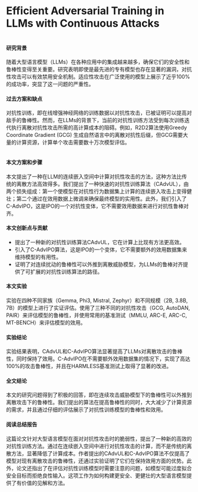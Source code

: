 # Efficient Adversarial Training in LLMs with Continuous Attacks

<figure><img src="../../.gitbook/assets/image (4) (1) (1) (1) (1) (1) (1) (1) (1) (1) (1) (1) (1) (1).png" alt=""><figcaption></figcaption></figure>

#### 研究背景

随着大型语言模型（LLMs）在各种应用中的集成越来越多，确保它们的安全性和鲁棒性变得至关重要。研究表明即使是最先进的专有模型也存在显著的漏洞，对抗性攻击可以有效禁用安全机制。适应性攻击在广泛使用的模型上展示了近乎100%的成功率，突显了这一问题的严重性。

#### 过去方案和缺点

对抗性训练，即在线增强神经网络的训练数据以对抗性攻击，已被证明可以提高对敌手的鲁棒性。然而，在LLMs的背景下，当前的对抗性训练方法受到每次训练迭代执行离散对抗性攻击所需的高计算成本的阻碍。例如，R2D2算法使用Greedy Coordinate Gradient (GCG) 生成自然语言中的离散对抗性后缀，但GCG需要大量的计算资源，计算单个攻击需要数十万次模型评估。

<figure><img src="../../.gitbook/assets/image (5) (1) (1) (1) (1) (1) (1) (1) (1) (1) (1) (1) (1).png" alt=""><figcaption></figcaption></figure>

#### 本文方案和步骤

本文提出了一种在LLM的连续嵌入空间中计算对抗性攻击的方法，这种方法比传统的离散方法高效得多。我们提出了一种快速的对抗性训练算法（CAdvUL），由两个损失组成：第一个使模型在对抗性行为数据集上计算的连续嵌入攻击上变得健壮；第二个通过在效用数据上微调来确保最终模型的实用性。此外，我们引入了C-AdvIPO，这是IPO的一个对抗性变体，它不需要效用数据来进行对抗性鲁棒对齐。

#### 本文创新点与贡献

* 提出了一种新的对抗性训练算法CAdvUL，它在计算上比现有方法更高效。
* 引入了C-AdvIPO算法，这是IPO的一个变体，它不需要额外的效用数据集来维持模型的有用性。
* 证明了对连续扰动的鲁棒性可以外推到离散威胁模型，为LLMs的鲁棒对齐提供了可扩展的对抗性训练算法的路径。

#### 本文实验

实验在四种不同家族（Gemma, Phi3, Mistral, Zephyr）和不同规模（2B, 3.8B, 7B）的模型上进行了实证评估。使用了三种不同的对抗性攻击（GCG, AutoDAN, PAIR）来评估模型的鲁棒性，并使用常用的基准测试（MMLU, ARC-E, ARC-C, MT-BENCH）来评估模型的效用。

#### 实验结论

实验结果表明，CAdvUL和C-AdvIPO算法显著提高了LLMs对离散攻击的鲁棒性，同时保持了效用。C-AdvIPO在不需要额外效用数据集的情况下，实现了高达100%的攻击鲁棒性，并且在HARMLESS基准测试上取得了显著的改进。

#### 全文结论

本文的研究问题得到了积极的回答，即在连续攻击威胁模型下的鲁棒性可以外推到离散攻击下的鲁棒性。我们提出的算法在提高鲁棒性的同时，大大减少了计算资源的需求，并且通过仔细的评估展示了对抗性训练模型的鲁棒性和效用。

#### 阅读总结报告

这篇论文针对大型语言模型在面对对抗性攻击时的脆弱性，提出了一种新的高效的对抗性训练方法。通过在连续嵌入空间中进行对抗性攻击的计算，而不是传统的离散方法，显著降低了计算成本。作者提出的CAdvUL和C-AdvIPO算法不仅提高了模型对现有离散攻击的鲁棒性，还通过实验证明了它们在保持效用方面的优势。此外，论文还指出了在评估对抗性训练模型时需要注意的问题，如模型可能过度拟合安全目标而拒绝良性输入。这项工作为如何构建更安全、更健壮的大型语言模型提供了有价值的见解和方法。
